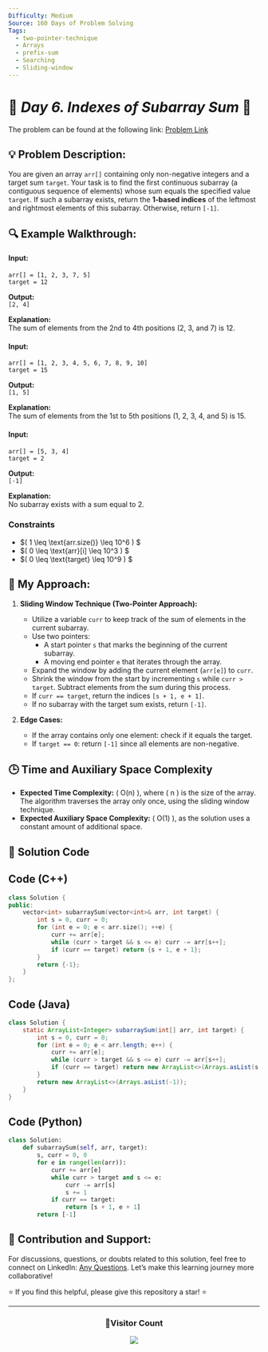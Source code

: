 ```yaml
---
Difficulty: Medium  
Source: 160 Days of Problem Solving  
Tags:
  - two-pointer-technique
  - Arrays
  - prefix-sum
  - Searching
  - Sliding-window
---
```


# 🚀 _Day 6. Indexes of Subarray Sum_ 🧠

The problem can be found at the following link: [Problem Link](https://www.geeksforgeeks.org/batch/gfg-160-problems/track/two-pointer-technique-gfg-160/problem/subarray-with-given-sum-1587115621)

## 💡 **Problem Description:**

You are given an array `arr[]` containing only non-negative integers and a target sum `target`. Your task is to find the first continuous subarray (a contiguous sequence of elements) whose sum equals the specified value `target`. If such a subarray exists, return the **1-based indices** of the leftmost and rightmost elements of this subarray. Otherwise, return `[-1]`.


## 🔍 **Example Walkthrough:**

#### **Input:**  
`arr[] = [1, 2, 3, 7, 5]`  
`target = 12`

**Output:**  
`[2, 4]`  

**Explanation:**  
The sum of elements from the 2nd to 4th positions (2, 3, and 7) is 12.


#### **Input:**  
`arr[] = [1, 2, 3, 4, 5, 6, 7, 8, 9, 10]`  
`target = 15`

**Output:**  
`[1, 5]`

**Explanation:**  
The sum of elements from the 1st to 5th positions (1, 2, 3, 4, and 5) is 15.


#### **Input:**  
`arr[] = [5, 3, 4]`  
`target = 2`

**Output:**  
`[-1]`

**Explanation:**  
No subarray exists with a sum equal to 2.


### **Constraints**

- $\( 1 \leq \text{arr.size()} \leq 10^6 \)  $
- $\( 0 \leq \text{arr}[i] \leq 10^3 \)  $
- $\( 0 \leq \text{target} \leq 10^9 \) $ 


## 🎯 **My Approach:**

1. **Sliding Window Technique (Two-Pointer Approach):**  
   - Utilize a variable `curr` to keep track of the sum of elements in the current subarray.
   - Use two pointers:  
     - A start pointer `s` that marks the beginning of the current subarray.  
     - A moving end pointer `e` that iterates through the array.  
   - Expand the window by adding the current element (`arr[e]`) to `curr`.  
   - Shrink the window from the start by incrementing `s` while `curr > target`. Subtract elements from the sum during this process.  
   - If `curr == target`, return the indices `[s + 1, e + 1]`.  
   - If no subarray with the target sum exists, return `[-1]`.

2. **Edge Cases:**  
   - If the array contains only one element: check if it equals the target.
   - If `target == 0`: return `[-1]` since all elements are non-negative.


## 🕒 **Time and Auxiliary Space Complexity** 

- **Expected Time Complexity:** \( O(n) \), where \( n \) is the size of the array. The algorithm traverses the array only once, using the sliding window technique.  
- **Expected Auxiliary Space Complexity:** \( O(1) \), as the solution uses a constant amount of additional space.

## 📝 **Solution Code**

## Code (C++)

```cpp
class Solution {
public:
    vector<int> subarraySum(vector<int>& arr, int target) {
        int s = 0, curr = 0;
        for (int e = 0; e < arr.size(); ++e) {
            curr += arr[e];
            while (curr > target && s <= e) curr -= arr[s++];
            if (curr == target) return {s + 1, e + 1};
        }
        return {-1};
    }
};
```


## Code (Java)

```java
class Solution {
    static ArrayList<Integer> subarraySum(int[] arr, int target) {
        int s = 0, curr = 0;
        for (int e = 0; e < arr.length; e++) {
            curr += arr[e];
            while (curr > target && s <= e) curr -= arr[s++];
            if (curr == target) return new ArrayList<>(Arrays.asList(s + 1, e + 1));
        }
        return new ArrayList<>(Arrays.asList(-1));
    }
}
```


## Code (Python)

```python
class Solution:
    def subarraySum(self, arr, target):
        s, curr = 0, 0
        for e in range(len(arr)):
            curr += arr[e]
            while curr > target and s <= e:
                curr -= arr[s]
                s += 1
            if curr == target:
                return [s + 1, e + 1]
        return [-1]
```



## 🎯 **Contribution and Support:**

For discussions, questions, or doubts related to this solution, feel free to connect on LinkedIn: [Any Questions](https://www.linkedin.com/in/het-patel-8b110525a/). Let’s make this learning journey more collaborative!

⭐ If you find this helpful, please give this repository a star! ⭐

---

<div align="center">
  <h3><b>📍Visitor Count</b></h3>
</div>

<p align="center">
  <img src="https://profile-counter.glitch.me/Hunterdii/count.svg" />
</p>
